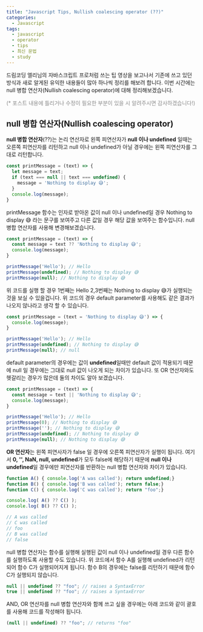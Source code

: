 ```yaml
---
title: "Javascript Tips, Nullish coalescing operator (??)"
categories:
  - Javascript
tags:
  - javascript
  - operator
  - tips
  - 최신 문법
  - study
---
```


드림코딩 엘리님의 자바스크립트 프로처럼 쓰는 팁 영상을 보고나서 기존에 쓰고 있던 방식과 새로 알게된 유익한 내용들이 많아 하나씩 정리를 해보려 합니다. 이번 시간에는 null 병합 연산자(Nullish coalescing operator)에 대해 정리해보겠습니다.

<span style="color:#8c8c8c;">(* 포스트 내용에 틀리거나 수정이 필요한 부분이 있을 시 알려주시면 감사하겠습니다!)</span>

## null 병합 연산자(Nullish coalescing operator)
**null 병합 연산자**(??)는 논리 연산자로 왼쪽 피연산자가 **null 이나 undefined** 일때는 오른쪽 피연산자를 리턴하고 null 이나 undefined가 아닐 경우에는 왼쪽 피연산자를 그대로 리턴합니다.

```javascript
const printMessage = (text) => {
  let message = text;
  if (text === null || text === undefined) {
    message = 'Nothing to display 😅';
  }
  console.log(message);
}
```

printMessage 함수는 인자로 받아온 값이 null 이나 undefined일 경우 Nothing to display 😅 라는 문구를 보여주고 다른 값일 경우 해당 값을 보여주는 함수입니다. null 병합 연산자를 사용해 변경해보겠습니다.

```javascript
const printMessage = (text) => {
  const message = text ?? 'Nothing to display 😅';
  console.log(message);
}

printMessage('Hello'); // Hello
printMessage(undefined); // Nothing to display 😅
printMessage(null); // Nothing to display 😅
```

위 코드를 실행 할 경우 1번째는 Hello 2,3번째는 Nothing to display 😅가 실행되는것을 보실 수 있을겁니다. 위 코드의 경우 default parameter를 사용해도 같은 결과가 나오지 않나라고 생각 할 수 있습니다.

```javascript
const printMessage = (text = 'Nothing to display 😅') => {
  console.log(message);
}

printMessage('Hello'); // Hello
printMessage(undefined); // Nothing to display 😅
printMessage(null); // null
```

default parameter의 경우에는 값이 **undefined**일때만 default 값이 적용되기 때문에 null 일 경우에는 그대로 null 값이 나오게 되는 차이가 있습니다. 또 OR 연산자와도 헷갈리는 경우가 많은데 둘의 차이도 알아 보겠습니다.

```javascript
const printMessage = (text) => {
  const message = text || 'Nothing to display 😅';
  console.log(message);
}

printMessage('Hello'); // Hello
printMessage(0); // Nothing to display 😅
printMessage(''); // Nothing to display 😅
printMessage(undefined); // Nothing to display 😅
printMessage(null); // Nothing to display 😅
```

**OR 연산자**는 왼쪽 피연사자가 false 일 경우에 오른쪽 피연산자가 실행이 됩니다. 여기서 **0, '', NaN, null, undefined**가 모두  false에 해당하기 때문에 **null 이나 undefined**일 경우에만 피연산자를 반환하는 null 병합 연산자와 차이가 있습니다.

```javascript
function A() { console.log('A was called'); return undefined;}
function B() { console.log('B was called'); return false;}
function C() { console.log('C was called'); return "foo";}

console.log( A() ?? C() );
console.log( B() ?? C() );

// A was called
// C was called
// foo
// B was called
// false
```

null 병합 연산자는 함수를 실행해 실행된 값이 null 이나 undefined일 경우 다른 함수를 실행하도록 사용할 수도 있습니다. 위 코드에서 함수 A를 실행해 undefined가 리턴되어 함수 C가 실행되어지게 됩니다. 함수 B의 경우에는 false를 리턴하기 때문에 함수 C가 실행되지 않습니다.

``` javascript
null || undefined ?? "foo"; // raises a SyntaxError
true || undefined ?? "foo"; // raises a SyntaxError
```

AND, OR 연산자를 null 병합 연산자와 함께 쓰고 싶을 경우에는 아래 코드와 같이 괄호를 사용해 코드를 작성해야 됩니다.

```javascript
(null || undefined) ?? "foo"; // returns "foo"
```